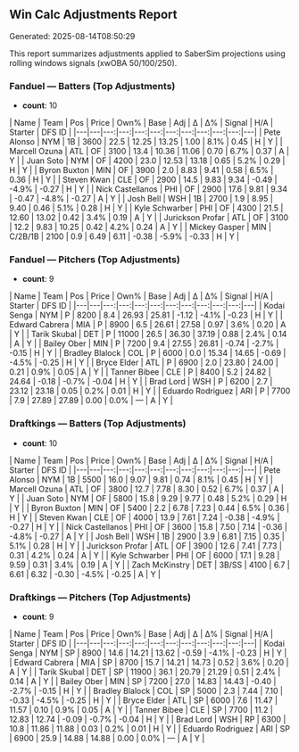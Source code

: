 ## Win Calc Adjustments Report

Generated: 2025-08-14T08:50:29

This report summarizes adjustments applied to SaberSim projections using rolling windows signals (xwOBA 50/100/250).

### Fanduel — Batters (Top Adjustments)

- **count**: 10

| Name | Team | Pos | Price | Own% | Base | Adj | Δ | Δ% | Signal | H/A | Starter | DFS ID |
|---|---|---:|---:|---:|---:|---:|---:|---:|---:|---:|---|
| Pete Alonso | NYM | 1B | 3600 | 22.5 | 12.25 | 13.25 | 1.00 | 8.1% | 0.45 | H | Y |
| Marcell Ozuna | ATL | OF | 3100 | 13.4 | 10.36 | 11.06 | 0.70 | 6.7% | 0.37 | A | Y |
| Juan Soto | NYM | OF | 4200 | 23.0 | 12.53 | 13.18 | 0.65 | 5.2% | 0.29 | H | Y |
| Byron Buxton | MIN | OF | 3900 | 2.0 | 8.83 | 9.41 | 0.58 | 6.5% | 0.36 | H | Y |
| Steven Kwan | CLE | OF | 2900 | 14.5 | 9.83 | 9.34 | -0.49 | -4.9% | -0.27 | H | Y |
| Nick Castellanos | PHI | OF | 2900 | 17.6 | 9.81 | 9.34 | -0.47 | -4.8% | -0.27 | A | Y |
| Josh Bell | WSH | 1B | 2700 | 1.9 | 8.95 | 9.40 | 0.46 | 5.1% | 0.28 | H | Y |
| Kyle Schwarber | PHI | OF | 4300 | 21.5 | 12.60 | 13.02 | 0.42 | 3.4% | 0.19 | A | Y |
| Jurickson Profar | ATL | OF | 3100 | 12.2 | 9.83 | 10.25 | 0.42 | 4.2% | 0.24 | A | Y |
| Mickey Gasper | MIN | C/2B/1B | 2100 | 0.9 | 6.49 | 6.11 | -0.38 | -5.9% | -0.33 | H | Y |

### Fanduel — Pitchers (Top Adjustments)

- **count**: 9

| Name | Team | Pos | Price | Own% | Base | Adj | Δ | Δ% | Signal | H/A | Starter | DFS ID |
|---|---|---:|---:|---:|---:|---:|---:|---:|---:|---:|---|
| Kodai Senga | NYM | P | 8200 | 8.4 | 26.93 | 25.81 | -1.12 | -4.1% | -0.23 | H | Y |
| Edward Cabrera | MIA | P | 8900 | 6.5 | 26.61 | 27.58 | 0.97 | 3.6% | 0.20 | A | Y |
| Tarik Skubal | DET | P | 11000 | 26.5 | 36.30 | 37.19 | 0.88 | 2.4% | 0.14 | A | Y |
| Bailey Ober | MIN | P | 7200 | 9.4 | 27.55 | 26.81 | -0.74 | -2.7% | -0.15 | H | Y |
| Bradley Blalock | COL | P | 6000 | 0.0 | 15.34 | 14.65 | -0.69 | -4.5% | -0.25 | H | Y |
| Bryce Elder | ATL | P | 6900 | 2.0 | 23.80 | 24.00 | 0.21 | 0.9% | 0.05 | A | Y |
| Tanner Bibee | CLE | P | 8400 | 5.2 | 24.82 | 24.64 | -0.18 | -0.7% | -0.04 | H | Y |
| Brad Lord | WSH | P | 6200 | 2.7 | 23.12 | 23.18 | 0.05 | 0.2% | 0.01 | H | Y |
| Eduardo Rodriguez | ARI | P | 7700 | 7.9 | 27.89 | 27.89 | 0.00 | 0.0% | — | A | Y |

### Draftkings — Batters (Top Adjustments)

- **count**: 10

| Name | Team | Pos | Price | Own% | Base | Adj | Δ | Δ% | Signal | H/A | Starter | DFS ID |
|---|---|---:|---:|---:|---:|---:|---:|---:|---:|---:|---|
| Pete Alonso | NYM | 1B | 5500 | 16.0 | 9.07 | 9.81 | 0.74 | 8.1% | 0.45 | H | Y |
| Marcell Ozuna | ATL | OF | 3800 | 12.7 | 7.78 | 8.30 | 0.52 | 6.7% | 0.37 | A | Y |
| Juan Soto | NYM | OF | 5800 | 15.8 | 9.29 | 9.77 | 0.48 | 5.2% | 0.29 | H | Y |
| Byron Buxton | MIN | OF | 5400 | 2.2 | 6.78 | 7.23 | 0.44 | 6.5% | 0.36 | H | Y |
| Steven Kwan | CLE | OF | 4000 | 13.9 | 7.61 | 7.24 | -0.38 | -4.9% | -0.27 | H | Y |
| Nick Castellanos | PHI | OF | 3600 | 15.8 | 7.50 | 7.14 | -0.36 | -4.8% | -0.27 | A | Y |
| Josh Bell | WSH | 1B | 2900 | 3.9 | 6.81 | 7.15 | 0.35 | 5.1% | 0.28 | H | Y |
| Jurickson Profar | ATL | OF | 3900 | 12.6 | 7.41 | 7.73 | 0.31 | 4.2% | 0.24 | A | Y |
| Kyle Schwarber | PHI | OF | 6000 | 17.1 | 9.28 | 9.59 | 0.31 | 3.4% | 0.19 | A | Y |
| Zach McKinstry | DET | 3B/SS | 4100 | 6.7 | 6.61 | 6.32 | -0.30 | -4.5% | -0.25 | A | Y |

### Draftkings — Pitchers (Top Adjustments)

- **count**: 9

| Name | Team | Pos | Price | Own% | Base | Adj | Δ | Δ% | Signal | H/A | Starter | DFS ID |
|---|---|---:|---:|---:|---:|---:|---:|---:|---:|---:|---|
| Kodai Senga | NYM | SP | 8900 | 14.6 | 14.21 | 13.62 | -0.59 | -4.1% | -0.23 | H | Y |
| Edward Cabrera | MIA | SP | 8700 | 15.7 | 14.21 | 14.73 | 0.52 | 3.6% | 0.20 | A | Y |
| Tarik Skubal | DET | SP | 11900 | 36.1 | 20.79 | 21.29 | 0.51 | 2.4% | 0.14 | A | Y |
| Bailey Ober | MIN | SP | 7200 | 27.0 | 14.83 | 14.43 | -0.40 | -2.7% | -0.15 | H | Y |
| Bradley Blalock | COL | SP | 5000 | 2.3 | 7.44 | 7.10 | -0.33 | -4.5% | -0.25 | H | Y |
| Bryce Elder | ATL | SP | 6000 | 7.6 | 11.47 | 11.57 | 0.10 | 0.9% | 0.05 | A | Y |
| Tanner Bibee | CLE | SP | 7700 | 11.2 | 12.83 | 12.74 | -0.09 | -0.7% | -0.04 | H | Y |
| Brad Lord | WSH | RP | 6300 | 10.8 | 11.86 | 11.88 | 0.03 | 0.2% | 0.01 | H | Y |
| Eduardo Rodriguez | ARI | SP | 6900 | 25.9 | 14.88 | 14.88 | 0.00 | 0.0% | — | A | Y |
